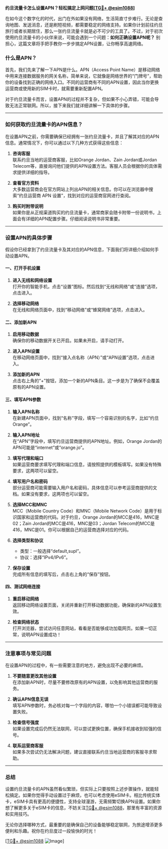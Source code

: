 **约旦流量卡怎么设置APN？轻松搞定上网问题[[TG💪+ @esim1088](https://t.me/s/esim1088)]**

在如今这个数字化的时代，出门在外如果没有网络，生活简直寸步难行。无论是查询地图、发送消息，还是刷短视频，都需要稳定的网络支持。如果你计划前往约旦旅行或者长期居住，那么一张约旦流量卡就是必不可少的工具了。不过，对于初次使用约旦流量卡的小伙伴来说，可能会遇到一个问题：**如何正确设置APN呢？** 别担心，这篇文章将手把手教你一步步搞定APN设置，让你畅享高速网络。

### 什么是APN？

首先，我们先来了解一下APN是什么。APN（Access Point Name）是移动网络中用来连接数据服务的网关名称，简单来说，它就像是网络世界的“门牌号”，帮助你的设备找到正确的网络入口。不同的运营商有不同的APN设置，因此当你更换运营商或使用新的SIM卡时，就需要重新配置APN。

对于约旦流量卡而言，设置APN的过程并不复杂，但如果不小心弄错，可能会导致无法正常联网。所以，接下来我们就详细讲解一下具体的步骤。

---

### 如何获取约旦流量卡的APN信息？

在设置APN之前，你需要确保已经拥有一张约旦流量卡，并且了解其对应的APN信息。通常情况下，你可以通过以下几种方式获得这些信息：

1. **咨询客服**  
   联系约旦当地的运营商客服，比如Orange Jordan、Zain Jordan或Jordan Telecom等，直接询问他们提供的APN设置方法。客服人员会根据你的具体需求提供详细的指导。

2. **查看官方资料**  
   大多数运营商会在官方网站上列出APN的相关信息。你可以在浏览器中搜索“约旦运营商 APN 设置”，找到对应的运营商官网进行查阅。

3. **购买时附带说明**  
   如果你是从正规渠道购买的约旦流量卡，通常商家会随卡附带一份说明书，上面会有详细的APN配置步骤。仔细阅读说明书非常重要。

---

### 设置APN的具体步骤

假设你已经拿到了约旦流量卡及其对应的APN信息，下面我们将详细介绍如何手动设置APN。

#### 一、打开手机设置

1. **进入无线和网络设置**  
   打开你的智能手机，点击“设置”图标。然后找到“无线和网络”或“连接”选项，点击进入。

2. **选择移动网络**  
   在无线和网络页面中，找到“移动网络”或“蜂窝网络”选项，点击进入。

#### 二、添加新APN

1. **启用移动数据**  
   确保你的移动数据开关已开启。如果未开启，请手动打开。

2. **进入APN设置**  
   在移动网络页面中，找到“接入点名称（APN）”或“APN设置”选项，点击进入。

3. **添加新的APN**  
   点击右上角的“+”按钮，添加一个新的APN条目。这一步是为了确保不会覆盖原有的APN设置。

#### 三、填写APN参数

1. **输入APN名称**  
   在新建APN页面中，找到“名称”字段，填写一个容易识别的名字，比如“约旦Orange”。

2. **输入APN地址**  
   在“APN”字段中，填写约旦运营商提供的APN地址。例如，Orange Jordan的APN可能是“internet”或“orange.jo”。

3. **填写代理和端口**  
   如果运营商要求填写代理和端口信息，请按照提供的模板填写。如果没有特殊要求，这两项可以留空。

4. **填写用户名和密码**  
   部分运营商可能需要输入用户名和密码，具体信息可以参考运营商提供的文档。如果没有要求，这两项也可以留空。

5. **选择MCC和MNC**  
   MCC（Mobile Country Code）和MNC（Mobile Network Code）是用于标识国家和运营商的代码。对于约旦，Orange Jordan的MCC是416，MNC是02；Zain Jordan的MCC是416，MNC是03；Jordan Telecom的MCC是416，MNC是01。你可以根据自己的运营商选择对应的代码。

6. **选择类型和协议**  
   - 类型：一般选择“default,supl”。
   - 协议：选择“IPv4/IPv6”。

7. **保存设置**  
   完成所有信息的填写后，点击右上角的“保存”按钮。

#### 四、测试网络连接

1. **重启移动网络**  
   返回移动网络设置页面，关闭并重新打开移动数据功能，确保新的APN设置生效。

2. **检查网络状态**  
   打开浏览器，尝试访问任意网站，看看是否能够成功加载网页。如果一切正常，说明APN设置成功！

---

### 注意事项与常见问题

在设置APN的过程中，有一些需要注意的地方，避免出现不必要的麻烦。

1. **不要随意更改其他设置**  
   在添加新APN时，尽量不要修改原有的APN设置，以免影响其他运营商的服务。

2. **确认APN信息无误**  
   填写APN参数时，务必核对每一个字段的内容，哪怕一个小错误都可能导致设置失败。

3. **检查信号强度**  
   如果设置完成后仍然无法联网，可以尝试更换位置，确保手机接收到较强的信号。

4. **联系运营商客服**  
   如果多次尝试仍无法解决问题，建议直接联系约旦当地运营商的客服寻求帮助。

---

### 总结

设置约旦流量卡的APN虽然看似繁琐，但实际上只要按照上述步骤操作，就能轻松搞定。如果你觉得手动设置过于麻烦，也可以考虑使用eSIM卡。相比传统实体卡，eSIM卡具有更高的便捷性，支持全球漫游，无需频繁切换APN设置。如果你想了解更多关于eSIM卡的信息，不妨关注[TG💪+ @esim1088](https://t.me/s/esim1088)，那里有丰富的资源和实用技巧。

无论你选择哪种方式，最重要的是确保自己的设备能够稳定联网，为旅途增添更多便利和乐趣。祝你在约旦度过一段愉快的时光！

[[TG💪+ @esim1088](https://t.me/s/esim1088) ![Image](https://i.postimg.cc/4NQfJmqS/Snipaste-2025-05-13-00-14-12.png)]